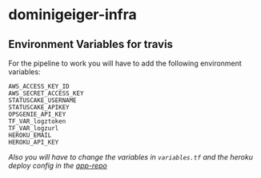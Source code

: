 # dominigeiger-infra

## Environment Variables for travis

For the pipeline to work you will have to add the following environment variables:

```
AWS_ACCESS_KEY_ID
AWS_SECRET_ACCESS_KEY
STATUSCAKE_USERNAME
STATUSCAKE_APIKEY
OPSGENIE_API_KEY
TF_VAR_logztoken
TF_VAR_logzurl
HEROKU_EMAIL
HEROKU_API_KEY
```

*Also you will have to change the variables in `variables.tf` and the heroku deploy config in the [app-repo](https://github.com/pgr301-tprc0prgxi/dominigeiger-app)*
